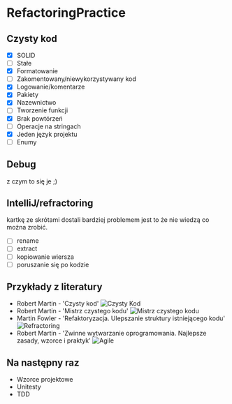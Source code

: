 # RefactoringPractice

## Czysty kod
 - [X] SOLID
 - [ ] Stałe
 - [X] Formatowanie
 - [ ] Zakomentowany/niewykorzystywany kod
 - [X] Logowanie/komentarze
 - [X] Pakiety
 - [X] Nazewnictwo
 - [ ] Tworzenie funkcji
 - [X] Brak powtórzeń
 - [ ] Operacje na stringach
 - [X] Jeden język projektu
 - [ ] Enumy

 ## Debug
  z czym to się je ;)
 ## IntelliJ/refractoring 
 kartkę ze skrótami dostali bardziej problemem jest to że nie wiedzą co można zrobić.
 - [ ]  rename
 - [ ] extract
 - [ ] kopiowanie wiersza
 - [ ]  poruszanie się po kodzie
  
 ## Przykłady z literatury

 - Robert Martin - 'Czysty kod'
![Czysty Kod](https://static01.helion.com.pl/global/okladki/326x466/77cf06aaf69c1a4c4fb5e8d98a8f131d,czykov.jpg)
 - Robert Martin - 'Mistrz czystego kodu'
 ![Mistrz czystego kodu](https://static01.helion.com.pl/global/okladki/326x466/4bbdb51e187ba5e59bc500eae7df9b30,mckkod.jpg)
 - Martin Fowler - 'Refaktoryzacja. Ulepszanie struktury istniejącego kodu'
 ![Refractoring](https://static01.helion.com.pl/global/okladki/326x466/4094b1257bcec55619ea6ab326264264,refukv.jpg)
- Robert Martin - 'Zwinne wytwarzanie oprogramowania. Najlepsze zasady, wzorce i praktyk'
![Agile](https://static01.helion.com.pl/global/okladki/326x466/0e5755c420f1db6a3022e9882ee57c74,zwiwyv.jpg)

## Na następny raz

 - Wzorce projektowe
 - Unitesty
 - TDD
